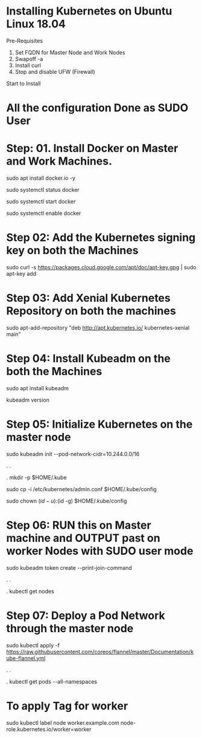 # Installing Kubernetes on Ubuntu Linux 18.04 

Pre-Requisites 
1. Set FQDN for Master Node and Work Nodes
2. Swapoff -a
3. Install curl
4. Stop and disable UFW (Firewall)


Start to Install 

# All the configuration Done as SUDO User

# Step: 01.  Install Docker on Master and Work Machines.

sudo apt install docker.io -y

sudo systemctl status docker

sudo systemctl start docker

sudo systemctl enable docker

# Step 02: Add the Kubernetes signing key on both the Machines

sudo curl -s https://packages.cloud.google.com/apt/doc/apt-key.gpg | sudo apt-key add

# Step 03: Add Xenial Kubernetes Repository on both the machines

sudo apt-add-repository "deb http://apt.kubernetes.io/ kubernetes-xenial main"

 # Step 04: Install Kubeadm on the both the Machines
 
 sudo apt install kubeadm
 
 kubeadm version
 
 # Step 05: Initialize Kubernetes on the master node
 
 sudo kubeadm init --pod-network-cidr=10.244.0.0/16
 
 .
 .
 
 
 .
 mkdir -p $HOME/.kube
 
 sudo cp -i /etc/kubernetes/admin.conf $HOME/.kube/config
 
 sudo chown $(id -u):$(id -g) $HOME/.kube/config
 
 # Step 06: RUN this on Master machine and OUTPUT past on worker Nodes with SUDO user mode
 
 sudo kubeadm token create --print-join-command
 
 .
 .
 
 .
 kubectl get nodes
 
 # Step 07: Deploy a Pod Network through the master node
 
  sudo kubectl apply -f https://raw.githubusercontent.com/coreos/flannel/master/Documentation/kube-flannel.yml
  
  .
  .
  
  .
  kubectl get pods --all-namespaces
  
 # To apply Tag for worker
 sudo kubectl label node worker.example.com node-role.kubernetes.io/worker=worker
